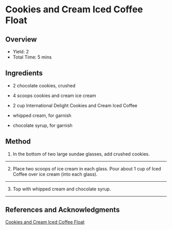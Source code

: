 # Cookies and Cream Iced Coffee Float

## Overview

- Yield: 2
- Total Time: 5 mins

## Ingredients

- 2 chocolate cookies, crushed

- 4 scoops cookies and cream ice cream

- 2 cup International Delight Cookies and Cream Iced Coffee

- whipped cream, for garnish

- chocolate syrup, for garnish

## Method

1. In the bottom of two large sundae glasses, add crushed cookies.
---

2. Place two scoops of ice cream in each glass. Pour about 1 cup of Iced Coffee over ice cream (into each glass).
---

3. Top with whipped cream and chocolate syrup.
---

## References and Acknowledgments

[Cookies and Cream Iced Coffee Float](https://www.shugarysweets.com/cookies-cream-iced-coffee-float/)
